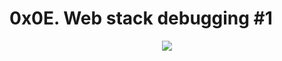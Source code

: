 # 0x0E. Web stack debugging #1

<p align="center">
    <img size="400" src="https://s3.amazonaws.com/intranet-projects-files/holbertonschool-sysadmin_devops/271/B4eeypV.jpg">
</p>
